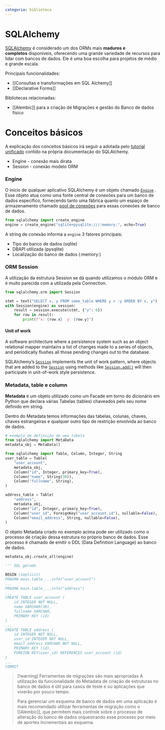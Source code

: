 ```yaml
---
categoria: biblioteca
---
```

# SQLAlchemy

[SQLAlchemy](https://docs.sqlalchemy.org/en/latest/) é considerado um dos ORMs mais **maduros e completos** disponíveis, oferecendo uma grande variedade de recursos para lidar com bancos de dados. Ele é uma boa escolha para projetos de médio e grande escala.

Principais funcionalidades:

- [[Consultas e transformações em SQL Alchemy]]
- [[Declarative Forms]]

Bibliotecas relacionadas:

- [[Alembic]] para a criação de Migrações e gestão do Banco de dados físico

# Conceitos básicos

A explicação dos conceitos básicos irá seguir a adotada pelo [tutorial unificado](https://docs.sqlalchemy.org/en/20/orm/quickstart.html) contido na própria documentação do SQLAlchemy.

- Engine - conexão mais dirata
- Session - conexão modelo ORM

### Engine

O início de qualquer aplicativo SQLAlchemy é um objeto chamado [`Engine`](https://docs.sqlalchemy.org/en/20/core/connections.html#sqlalchemy.engine.Engine "sqlalchemy.engine.Engine") . Esse objeto atua como uma fonte central de conexões para um banco de dados específico, fornecendo tanto uma fábrica quanto um espaço de armazenamento chamado [pool de conexões](https://docs.sqlalchemy.org/en/20/core/pooling.html ) para essas conexões de banco de dados.

```python
from sqlalchemy import create_engine
engine = create_engine("sqlite+pysqlite:///:memory:", echo=True)
```

A string de conexão informa a `engine` 3 fatores principais:
- Tipo do banco de dados (sqlite)
- DBAPI utilizada (pysqlite)
- Localização do banco de dados (:memory:)

### ORM Session

A utilização da estrutura Session se dá quando utilizamos o módulo ORM e é muito parecida com a utilizada pela Connection.

```python
from sqlalchemy.orm import Session

stmt = text("SELECT x, y FROM some_table WHERE y > :y ORDER BY x, y")
with Session(engine) as session:
    result = session.execute(stmt, {"y": 6})
    for row in result:
        print(f"x: {row.x}  y: {row.y}")
```

#### Unit of work

A software architecture where a persistence system such as an object relational mapper maintains a list of changes made to a series of objects, and periodically flushes all those pending changes out to the database.

SQLAlchemy’s [`Session`](https://docs.sqlalchemy.org/en/20/orm/session_api.html#sqlalchemy.orm.Session "sqlalchemy.orm.Session") implements the unit of work pattern, where objects that are added to the [`Session`](https://docs.sqlalchemy.org/en/20/orm/session_api.html#sqlalchemy.orm.Session "sqlalchemy.orm.Session") using methods like [`Session.add()`](https://docs.sqlalchemy.org/en/20/orm/session_api.html#sqlalchemy.orm.Session.add "sqlalchemy.orm.Session.add") will then participate in unit-of-work style persistence.

### Metadata, table e column

**Metadata** é um objeto utilizado como um Facade em torno do dicionário em Python que declara várias Tabelas (tables) chaveados pelo seu nome definido em string.

Dentro do Metadata temos informações das tabelas, colunas, chaves, chaves estrangeiras e qualquer outro tipo de restrição envolvida ao banco de dados.

```python
# exemplo de definição de uma tabela
from sqlalchemy import MetaData
metadata_obj = MetaData()

from sqlalchemy import Table, Column, Integer, String
user_table = Table(
    "user_account",
    metadata_obj,
    Column("id", Integer, primary_key=True),
    Column("name", String(30)),
    Column("fullname", String),
)

address_table = Table(
    "address",
    metadata_obj,
    Column("id", Integer, primary_key=True),
    Column("user_id", ForeignKey("user_account.id"), nullable=False),
    Column("email_address", String, nullable=False),
)
```

O objeto Metadata criado no exemplo acima pode ser utilizado como o processo de criação dessa estrutura no próprio banco de dados. Esse processo é chamado de emitir o DDL (Data Definition Language) ao banco de dados.

```python
metadata_obj.create_all(engine)

''' SQL gerado

BEGIN (implicit) 
PRAGMA main.table_...info("user_account") 
...
PRAGMA main.table_...info("address") 
... 
CREATE TABLE user_account ( 
	id INTEGER NOT NULL, 
	name VARCHAR(30), 
	fullname VARCHAR, 
	PRIMARY KEY (id) 
) 
... 
CREATE TABLE address ( 
	id INTEGER NOT NULL, 
	user_id INTEGER NOT NULL, 
	email_address VARCHAR NOT NULL, 
	PRIMARY KEY (id), 
	FOREIGN KEY(user_id) REFERENCES user_account (id) 
) 
... 
COMMIT
```

> [!warning] Ferramentas de migrações são mais apropriadas
> A utilização da funcionalidade do Metadata de criação de estruturas no banco de dados é útil para casos de teste e ou aplicações que viverão por pouco tempo. 
> 
> Para gerenciar um esquema de banco de dados em uma aplicação é mais recomendado utilizar ferramentas de migração como o [[Alembic]], que permitem mais controle sobre o processo de alteração do banco de dados orquestrando esse processo por meio de aportes incrementais ao esquema.
